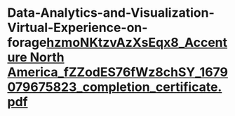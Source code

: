 # Data-Analytics-and-Visualization-Virtual-Experience-on-forage[hzmoNKtzvAzXsEqx8_Accenture North America_fZZodES76fWz8chSY_1679079675823_completion_certificate.pdf](https://github.com/radhika456/Data-Analytics-and-Visualization-Virtual-Experience-on-forage/files/11351408/hzmoNKtzvAzXsEqx8_Accenture.North.America_fZZodES76fWz8chSY_1679079675823_completion_certificate.pdf)
